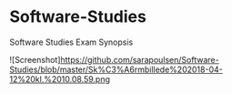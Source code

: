 # Software-Studies
Software Studies Exam Synopsis

![Screenshot]https://github.com/sarapoulsen/Software-Studies/blob/master/Sk%C3%A6rmbillede%202018-04-12%20kl.%2010.08.59.png
